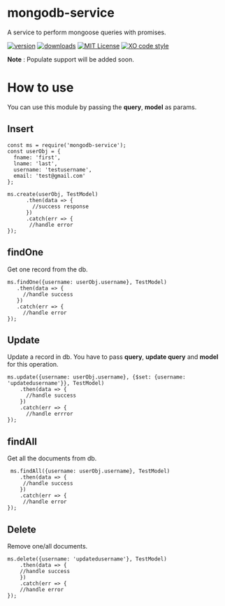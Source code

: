 # mongodb-service

A service to perform mongoose queries with promises.

[![version](https://img.shields.io/npm/v/mongodb-service.svg?style=flat-square)]((http://npm.im/mongodb-service))
[![downloads](https://img.shields.io/npm/dm/mongodb-service.svg?style=flat-square)](https://npm-stat.com/charts.html?package=mongodb-service&from=2018-01-01&to=2029-03-16)
[![MIT License](https://img.shields.io/npm/l/mongodb-service.svg?style=flat-square)](http://opensource.org/licenses/MIT)
[![XO code style](https://img.shields.io/badge/code_style-XO-5ed9c7.svg?style=flat-square)](https://github.com/xojs/xo)


 **Note** : Populate support will be added soon.
# How to use
 You can use this module by passing the **query**, **model** as params.
  ## Insert
  ```
  const ms = require('mongodb-service');
 const userObj = {
    fname: 'first',
    lname: 'last',
    username: 'testusername',
    email: 'test@gmail.com'
};

ms.create(userObj, TestModel)
        .then(data => {
          //success response
        })
        .catch(err => {
         //handle error
});
 ```
## findOne
  Get one record from the db.
```
ms.findOne({username: userObj.username}, TestModel)
   .then(data => {
     //handle success
   })
   .catch(err => {
     //handle error
});
```
## Update

  Update a record in db. You have to pass **query**, **update query** and **model** for this operation.
```
ms.update({username: userObj.username}, {$set: {username: 'updatedusername'}}, TestModel)
    .then(data => {
      //handle success
    })
    .catch(err => {
      //handle errror
});

```
## findAll

Get all the documents from db.
```
 ms.findAll({username: userObj.username}, TestModel)
    .then(data => {
     //handle success
    })
    .catch(err => {
     //handle error
});
```
## Delete
Remove one/all documents.
```
ms.delete({username: 'updatedusername'}, TestModel)
    .then(data => {
    //handle success
    })
    .catch(err => {
    //handle error
});
```

